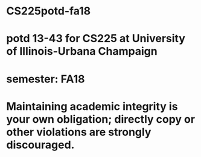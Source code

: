 # CS225potd-fa18
# potd 13-43 for CS225 at University of Illinois-Urbana Champaign
# semester: FA18
# Maintaining academic integrity is your own obligation; directly copy or other violations are strongly discouraged.
